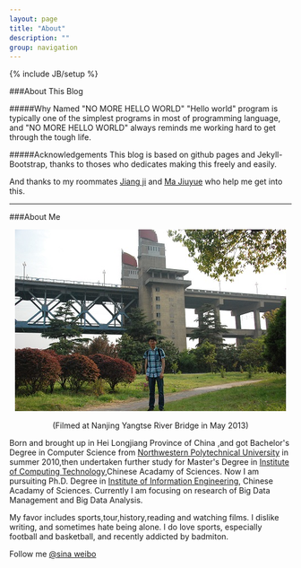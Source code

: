 ```yaml
---
layout: page
title: "About"
description: ""
group: navigation
---
```

{% include JB/setup %}

###About This Blog

#####Why Named "NO MORE HELLO WORLD"
"Hello world" program is typically one of the simplest programs in most of programming language, and "NO MORE HELLO WORLD" always reminds me working hard to get through the tough life.

#####Acknowledgements
This blog is based on github pages and Jekyll-Bootstrap, thanks to thoses who dedicates making this freely and easily.

And thanks to my roommates [Jiang ji](http://demote.github.io) and [Ma Jiuyue](http://www.renren.com/200608621) who help me get into this.

-----


###About Me

<p align="middle"><img src ="/assets/images/figure.jpg"/> </p>
<p align="middle">(Filmed at Nanjing Yangtse River Bridge in May 2013) </p>

<p> </p>
<p> </p>
      
      

Born and brought up in Hei Longjiang Province of China ,and got Bachelor's Degree in Computer Science from [Northwestern Polytechnical University](http://www.nwpu.edu.cn) in summer 2010,then undertaken further study for Master's Degree in [Institute of Computing Technology](http://www.ict.ac.cn),Chinese Acadamy of Sciences.
Now I am pursuiting Ph.D. Degree in 
[Institute of Information Engineering](http://www.iie.ac.cn), Chinese Acadamy of Sciences.
Currently I am focusing on research of Big Data Management and Big Data Analysis.


My favor includes sports,tour,history,reading and watching films. I dislike writing, and sometimes hate being alone. I do love sports, especially football and basketball, and recently addicted by badmiton.

Follow me [@sina weibo](http://weibo.com/u/2120741027)
